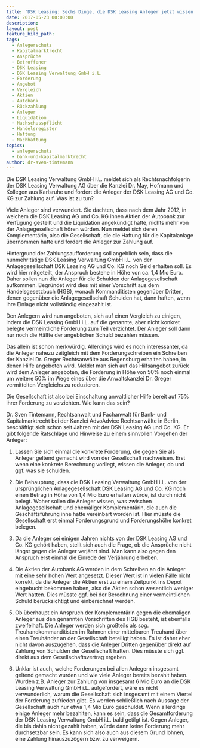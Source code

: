 ```yaml
---
title: 'DSK Leasing: Sechs Dinge, die DSK Leasing Anleger jetzt wissen sollten'
date: 2017-05-23 00:00:00
description:
layout: post
feature_bild_path:
tags:
  - Anlegerschutz
  - Kapitalmarktrecht
  - Ansprüche
  - Betroffener
  - DSK Leasing
  - DSK Leasing Verwaltung GmbH i.L.
  - Forderung
  - Angebot
  - Vergleich
  - Aktien
  - Autobank
  - Rückzahlung
  - Anleger
  - Liquidation
  - Nachschusspflicht
  - Handelsregister
  - Haftung
  - Nachhaftung
topics:
  - anlegerschutz
  - bank-und-kapitalmarktrecht
author: dr-sven-tintemann
---
```



Die DSK Leasing Verwaltung GmbH i.L. meldet sich als Rechtsnachfolgerin der DSK Leasing Verwaltung AG über die Kanzlei Dr. May, Hofmann und Kollegen aus Karlsruhe und fordert die Anleger der DSK Leasing AG und Co. KG zur Zahlung auf. Was ist zu tun?

Viele Anleger sind verwundert. Sie dachten, dass nach dem Jahr 2012, in welchem die DSK Leasing AG und Co. KG ihnen Aktien der Autobank zur Verfügung gestellt und die Liquidation angekündigt hatte, nichts mehr von der Anlagegesellschaft hören würden. Nun meldet sich deren Komplementärin, also die Gesellschaft, die die Haftung für die Kapitalanlage übernommen hatte und fordert die Anleger zur Zahlung auf.

Hintergrund der Zahlungsaufforderung soll angeblich sein, dass die nunmehr tätige DSK Leasing Verwaltung GmbH i.L. von der Anlagegesellschaft DSK Leasing AG und Co. KG noch Geld erhalten soll. Es wird hier mitgeteilt, der Anspruch bestehe in Höhe von ca. 1,4 Mio Euro. Daher sollen nun die Anleger für die Schulden der Anlagegesellschaft aufkommen. Begründet wird dies mit einer Vorschrift aus dem Handelsgesetzbuch (HGB), wonach Kommanditisten gegenüber Dritten, denen gegenüber die Anlagegesellschaft Schulden hat, dann haften, wenn ihre Einlage nicht vollständig eingezahlt ist.

Den Anlegern wird nun angeboten, sich auf einen Vergleich zu einigen, indem die DSK Leasing GmbH i.L. auf die genannte, aber nicht konkret belegte vermeintliche Forderung zum Teil verzichtet. Der Anleger soll dann nur noch die Hälfte der angeblichen Schuld bezahlen müssen.

Das allein ist schon merkwürdig. Allerdings wird es noch interessanter, da die Anleger nahezu zeitgleich mit dem Forderungschreiben ein Schreiben der Kanzlei Dr. Greger Rechtsanwälte aus Regensburg erhalten haben, in denen Hilfe angeboten wird. Meldet man sich auf das Hilfsangebot zurück wird dem Anleger angeboten, die Forderung in Höhe von 50% noch einmal um weitere 50% im Wege eines über die Anwaltskanzlei Dr. Greger vermittelten Vergleichs zu reduzieren.

Die Gesellschaft ist also bei Einschaltung anwaltlicher Hilfe bereit auf 75% ihrer Forderung zu verzichten. Wie kann das sein?

Dr. Sven Tintemann, Rechtsanwalt und Fachanwalt für Bank- und Kapitalmarktrecht bei der Kanzlei AdvoAdvice Rechtsanwälte in Berlin, beschäftigt sich schon seit Jahren mit der DSK Leasing AG und Co. KG. Er gibt folgende Ratschläge und Hinweise zu einem sinnvollen Vorgehen der Anleger:

1) Lassen Sie sich einmal die konkrete Forderung, die gegen Sie als Anleger geltend gemacht wird von der Gesellschaft nachweisen. Erst wenn eine konkrete Berechnung vorliegt, wissen die Anleger, ob und ggf. was sie schulden.

2) Die Behauptung, dass die DSK Leasing Verwaltung GmbH i.L. von der ursprünglichen Anlagegesellschaft DSK Leasing AG und Co. KG noch einen Betrag in Höhe von 1,4 Mio Euro erhalten würde, ist durch nicht belegt. Woher sollen die Anleger wissen, was zwischen Anlagegesellschaft und ehemaliger Komplementärin, die auch die Geschäftsführung inne hatte vereinbart worden ist. Hier müsste die Gesellschaft erst einmal Forderungsgrund und Forderungshöhe konkret belegen.

3) Da die Anleger sei einigen Jahren nichts von der DSK Leasing AG und Co. KG gehört haben, stellt sich auch die Frage, ob die Ansprüche nicht längst gegen die Anleger verjährt sind. Man kann also gegen den Anspruch erst einmal die Einrede der Verjährung erheben.

4) Die Aktien der Autobank AG werden in dem Schreiben an die Anleger mit eine sehr hohen Wert angesetzt. Dieser Wert ist in vielen Fälle nicht korrekt, da die Anleger die Aktien erst zu einem Zeitpunkt ins Depot eingebucht bekommen haben, also die Aktien schon wesentlich weniger Wert hatten. Dies müsste ggf. bei der Berechnung einer vermeintlichen Schuld berücksichtigt und einberechnet werden.

5) Ob überhaupt ein Anspruch der Komplementärin gegen die ehemaligen Anleger aus den genannten Vorschriften des HGB besteht, ist ebenfalls zweifelhaft. Die Anleger werden sich großteils als sog. Treuhandkommanditisten im Rahmen einer mittelbaren Treuhand über einen Treuhänder an der Gesellschaft beteiligt haben. Es ist daher eher nicht davon auszugehen, dass die Anleger Dritten gegenüber direkt auf Zahlung von Schulden der Gesellschaft haften. Dies müsste sich ggf. direkt aus dem Gesellschaftsvertrag ergeben.

6) Unklar ist auch, welche Forderungen bei allen Anlegern insgesamt geltend gemacht wurden und wie viele Anleger bereits bezahlt haben. Wurden z.B. Anleger zur Zahlung von insgesamt 6 Mio Euro an die DSK Leasing Verwaltung GmbH i.L. aufgefordert, wäre es nicht verwunderlich, warum die Gesellschaft sich insgesamt mit einem Viertel der Forderung zufrieden gibt. Es werden schließlich nach Aussage der Gesellschaft auch nur etwa 1,4 Mio Euro geschuldet. Wenn allerdings einige Anleger mehr bezahlten, kann es sein, dass die Gesamtforderung der DSK Leasing Verwaltung GmbH i.L. bald getilgt ist. Gegen Anleger, die bis dahin nicht gezahlt haben, würde dann keine Forderung mehr durchsetzbar sein. Es kann sich also auch aus diesem Grund lohnen, eine Zahlung hinauszuzögern bzw. zu verweigern.